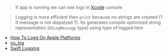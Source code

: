 > If app is running we can see logs in [Xcode](Xcode.md)  console

> Logging is more efficient then `print` because no strings are created (? if message is not dispalyed ?). Its generates compile optimized string representation (`OSLogMessage` type) using type of logged item

- [How To Logg On Apple Platforms](How%20To%20Logg%20On%20Apple%20Platforms.md)
- [os_log](os_log.md)
- [Swift Logging](Swift%20Logging.md)